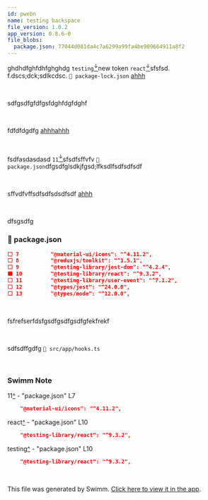 ```yaml
---
id: pwebn
name: testing backspace
file_version: 1.0.2
app_version: 0.8.6-0
file_blobs:
  package.json: 77044d081da4c7a6299a99fa4be909664911a8f2
---
```


ghdhdfghfdhfghghdg `testing`[<sup id="17SG1S">↓</sup>](#f-17SG1S)new token `react`[<sup id="MwpTy">↓</sup>](#f-MwpTy)sfsfsd. f.dscs;dck;sdlkcdsc. `📄 package-lock.json` [ahhh](ahhh.7yg2i.sw.md)

<br/>

sdfgsdfgfdfgsfdghfdgfdghf

<br/>

fdfdfdgdfg [ahhh](ahhh.7yg2i.sw.md)[ahhh](ahhh.7yg2i.sw.md)

<br/>

fsdfasdasdasd `11`[<sup id="19hCfz">↓</sup>](#f-19hCfz)sfsdfsffvfv `📄 package.json`dfgsdfglsdkjfgsd;lfksdlfsdfsdfsdf

<br/>

sffvdfvffsdfsdfsdsdfsdf [ahhh](ahhh.7yg2i.sw.md)

<br/>

dfsgsdfg
<!-- NOTE-swimm-snippet: the lines below link your snippet to Swimm -->
### 📄 package.json
```json
⬜ 7          "@material-ui/icons": "^4.11.2",
⬜ 8          "@reduxjs/toolkit": "^1.5.1",
⬜ 9          "@testing-library/jest-dom": "^4.2.4",
🟩 10         "@testing-library/react": "^9.3.2",
⬜ 11         "@testing-library/user-event": "^7.1.2",
⬜ 12         "@types/jest": "^24.0.0",
⬜ 13         "@types/node": "^12.0.0",
```

<br/>

fsfrefserfdsfgsdfgsdfgsdfgfekfrekf

<br/>

sdfsdffgdfg `📄 src/app/hooks.ts`

<br/>

<!-- THIS IS AN AUTOGENERATED SECTION. DO NOT EDIT THIS SECTION DIRECTLY -->
### Swimm Note

<span id="f-19hCfz">11</span>[^](#19hCfz) - "package.json" L7
```json
    "@material-ui/icons": "^4.11.2",
```

<span id="f-MwpTy">react</span>[^](#MwpTy) - "package.json" L10
```json
    "@testing-library/react": "^9.3.2",
```

<span id="f-17SG1S">testing</span>[^](#17SG1S) - "package.json" L10
```json
    "@testing-library/react": "^9.3.2",
```

<br/>

This file was generated by Swimm. [Click here to view it in the app](http://localhost:5000/repos/Z2l0aHViJTNBJTNBc3Rva2Utd2VhdGhlciUzQSUzQUFkZGllQ29oZW4=/docs/pwebn).